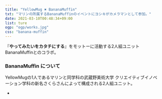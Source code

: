 ```yaml
---
title: "YellowMug ✖︎ BananaMuffin"
txt: "マリンの所属するBananaMuffinのイベントにヨシキがカメラマンとして参加。"
date: 2021-03-10T00:48:34+09:00
list: ture
ogp: "ogp/works.jpg"
css: "banana-muffin"
---
```

『**やってみたいをカタチにする**』をモットーに活動する2人組ユニットBananaMuffinとのコラボ。

### BananaMuffin について

YellowMugの1人であるマリンと同学科の武蔵野美術大学 クリエイティブイノベーション学科の新名さくらさんによって構成される2人組ユニット。

<ul class="sns">
        <li>
          <a href="https://instagram.com/cafe_banana_muffin" target="_blank" rel="noopener noreferrer">
            <i class="fab fa-instagram" aria-hidden="true"></i>
          </a>
        </li>
      </ul>